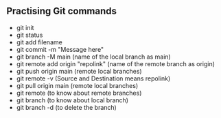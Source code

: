 ## Practising Git commands

- git init
- git status
- git add filename
- git commit -m "Message here"
- git branch -M main (name of the local branch as main)
- git remote add origin "repolink" (name of the remote branch as origin)
- git push origin main (remote local branches)
- git remote -v (Source and Destination means repolink)
- git pull origin main (remote local branches)
- git remote (to know about remote branches)
- git branch (to know about local branch)
- git branch -d <branchname> (to delete the branch)